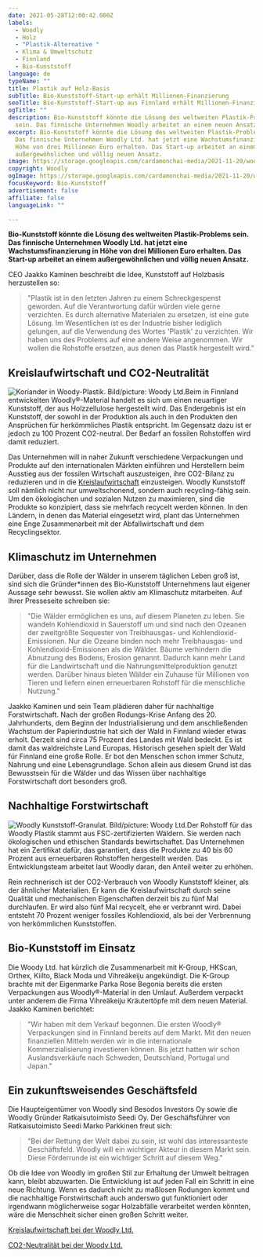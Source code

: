 ```yaml
---
date: 2021-05-28T12:00:42.000Z
labels:
  - Woodly
  - Holz
  - "Plastik-Alternative "
  - Klima & Umweltschutz
  - Finnland
  - Bio-Kunststoff
language: de
typeName: ""
title: Plastik auf Holz-Basis
subTitle: Bio-Kunststoff-Start-up erhält Millionen-Finanzierung
seoTitle: Bio-Kunststoff-Start-up aus Finnland erhält Millionen-Finanzierung
ogTitle: ""
description: Bio-Kunststoff könnte die Lösung des weltweiten Plastik-Problems
  sein. Das finnische Unternehmen Woodly arbeitet an einem neuen Ansatz.
excerpt: Bio-Kunststoff könnte die Lösung des weltweiten Plastik-Problems sein.
  Das finnische Unternehmen Woodly Ltd. hat jetzt eine Wachstumsfinanzierung in
  Höhe von drei Millionen Euro erhalten. Das Start-up arbeitet an einem
  außergewöhnlichen und völlig neuen Ansatz.
image: https://storage.googleapis.com/cardamonchai-media/2021-11-20/woodly-jpg-imagine-080808_698039_1024_768/640.webp
copyright: Woodly
ogImage: https://storage.googleapis.com/cardamonchai-media/2021-11-20/woodly-fb-jpg-imagine-080808_628a40_1200_628/640.webp
focusKeyword: Bio-Kunststoff
advertisement: false
affiliate: false
languageLink: ""

---
```


**Bio-Kunststoff könnte die Lösung des weltweiten Plastik-Problems sein. Das finnische Unternehmen Woodly Ltd. hat jetzt eine Wachstumsfinanzierung in Höhe von drei Millionen Euro erhalten. Das Start-up arbeitet an einem außergewöhnlichen und völlig neuen Ansatz.**

CEO Jaakko Kaminen beschreibt die Idee, Kunststoff auf Holzbasis herzustellen so:

> "Plastik ist in den letzten Jahren zu einem Schreckgespenst geworden. Auf die Verantwortung dafür würden viele gerne verzichten. Es durch alternative Materialen zu ersetzen, ist eine gute Lösung. Im Wesentlichen ist es der Industrie bisher lediglich gelungen, auf die Verwendung des Wortes 'Plastik' zu verzichten. Wir haben uns des Problems auf eine andere Weise angenommen. Wir wollen die Rohstoffe ersetzen, aus denen das Plastik hergestellt wird."

## Kreislaufwirtschaft und CO2-Neutralität

![Koriander in Woody-Plastik. Bild/picture: Woody Ltd.](https://storage.googleapis.com/cardamonchai-media/2021-11-20/woodly-korianteri-1200x1500-1-jpg-imagine-f8f8f8_d7dfcc_1200_1500/640.webp 'Koriander in Woody-Plastik. Bild/picture: Woody Ltd. | small')Beim in Finnland entwickelten Woodly®-Material handelt es sich um einen neuartiger Kunststoff, der aus Holzzellulose hergestellt wird. Das Endergebnis ist ein Kunststoff, der sowohl in der Produktion als auch in den Produkten den Ansprüchen für herkömmliches Plastik entspricht. Im Gegensatz dazu ist er jedoch zu 100 Prozent CO2-neutral. Der Bedarf an fossilen Rohstoffen wird damit reduziert.

Das Unternehmen will in naher Zukunft verschiedene Verpackungen und Produkte auf den internationalen Märkten einführen und Herstellern beim Ausstieg aus der fossilen Wirtschaft auszusteigen, ihre CO2-Bilanz zu reduzieren und in die [Kreislaufwirtschaft](/2019/08/cradle-to-cradle-prinzip/) einzusteigen. Woodly Kunststoff soll nämlich nicht nur umweltschonend, sondern auch recycling-fähig sein. Um den ökologischen und sozialen Nutzen zu maximieren, sind die Produkte so konzipiert, dass sie mehrfach recycelt werden können. In den Ländern, in denen das Material eingesetzt wird, plant das Unternehmen eine Enge Zusammenarbeit mit der Abfallwirtschaft und dem Recyclingsektor.

## Klimaschutz im Unternehmen

Darüber, dass die Rolle der Wälder in unserem täglichen Leben groß ist, sind sich die Gründer\*innen des Bio-Kunststoff Unternehmens laut eigener Aussage sehr bewusst. Sie wollen aktiv am Klimaschutz mitarbeiten. Auf Ihrer Presseseite schreiben sie:

> "Die Wälder ermöglichen es uns, auf diesem Planeten zu leben. Sie wandeln Kohlendioxid in Sauerstoff um und sind nach den Ozeanen der zweitgrößte Sequester von Treibhausgas- und Kohlendioxid-Emissionen. Nur die Ozeane binden noch mehr Treibhausgas- und Kohlendioxid-Emissionen als die Wälder. Bäume verhindern die Abnutzung des Bodens, Erosion genannt. Dadurch kann mehr Land für die Landwirtschaft und die Nahrungsmittelproduktion genutzt werden. Darüber hinaus bieten Wälder ein Zuhause für Millionen von Tieren und liefern einen erneuerbaren Rohstoff für die menschliche Nutzung."

Jaakko Kaminen und sein Team plädieren daher für nachhaltige Forstwirtschaft. Nach der großen Rodungs-Krise Anfang des 20. Jahrhunderts, dem Beginn der Industrialisierung und dem anschließenden Wachstum der Papierindustrie hat sich der Wald in Finnland wieder etwas erholt. Derzeit sind circa 75 Prozent des Landes mit Wald bedeckt. Es ist damit das waldreichste Land Europas. Historisch gesehen spielt der Wald für Finnland eine große Rolle. Er bot den Menschen schon immer Schutz, Nahrung und eine Lebensgrundlage. Schon allein aus diesem Grund ist das Bewusstsein für die Wälder und das Wissen über nachhaltige Forstwirtschaft dort besonders groß.

## Nachhaltige Forstwirtschaft

![Woodly Kunststoff-Granulat. Bild/picture: Woody Ltd.](https://storage.googleapis.com/cardamonchai-media/2021-11-20/img-20190930-104841557-hdr-jpg-imagine-e8e8e8_b4c1b2_1440_1080/640.webp 'Woodly Kunststoff-Granulat. Bild/picture: Woody Ltd. | small')Der Rohstoff für das Woodly Plastik stammt aus FSC-zertifizierten Wäldern. Sie werden nach ökologischen und ethischen Standards bewirtschaftet. Das Unternehmen hat ein Zertifikat dafür, das garantiert, dass die Produkte zu 40 bis 60 Prozent aus erneuerbaren Rohstoffen hergestellt werden. Das Entwicklungsteam arbeitet laut Woodly daran, den Anteil weiter zu erhöhen.

Rein rechnerisch ist der CO2-Verbrauch von Woodly Kunststoff kleiner, als der ähnlicher Materialien. Er kann die Kreislaufwirtschaft durch seine Qualität und mechanischen Eigenschaften derzeit bis zu fünf Mal durchlaufen. Er wird also fünf Mal recycelt, ehe er verbrannt wird. Dabei entsteht 70 Prozent weniger fossiles Kohlendioxid, als bei der Verbrennung von herkömmlichen Kunststoffen.

## Bio-Kunststoff im Einsatz

Die Woody Ltd. hat kürzlich die Zusammenarbeit mit K-Group, HKScan, Orthex, Kiilto, Black Moda und Vihreäkeiju angekündigt. Die K-Group brachte mit der Eigenmarke Parka Rose Begonia bereits die ersten Verpackungen aus Woodly®-Material in den Umlauf. Außerdem verpackt unter anderem die Firma Vihreäkeiju Kräutertöpfe mit dem neuen Material. Jaakko Kaminen berichtet:

> "Wir haben mit dem Verkauf begonnen. Die ersten Woodly® Verpackungen sind in Finnland bereits auf dem Markt. Mit den neuen finanziellen Mitteln werden wir in die internationale Kommerzialisierung investieren können. Bis jetzt hatten wir schon Auslandsverkäufe nach Schweden, Deutschland, Portugal und Japan."

## Ein zukunftsweisendes Geschäftsfeld

Die Haupteigentümer von Woodly sind Besodos Investors Oy sowie die Woodly Gründer Ratkaisutoimisto Seedi Oy. Der Geschäftsführer von Ratkaisutoimisto Seedi Marko Parkkinen freut sich:

> "Bei der Rettung der Welt dabei zu sein, ist wohl das interessanteste Geschäftsfeld. Woodly will ein wichtiger Akteur in diesem Markt sein. Diese Förderrunde ist ein wichtiger Schritt auf diesem Weg."

Ob die Idee von Woodly im großen Stil zur Erhaltung der Umwelt beitragen kann, bleibt abzuwarten. Die Entwicklung ist auf jeden Fall ein Schritt in eine neue Richtung. Wenn es dadurch nicht zu maßlosen Rodungen kommt und die nachhaltige Forstwirtschaft auch anderswo gut funktioniert oder irgendwann möglicherweise sogar Holzabfälle verarbeitet werden könnten, wäre die Menschheit sicher einen großen Schritt weiter.

[Kreislaufwirtschaft bei der Woodly Ltd.](https://woodly.com/circular_economy/)

[CO2-Neutralität bei der Woody Ltd.](https://woodly.com/Carbon_neutrality/)
